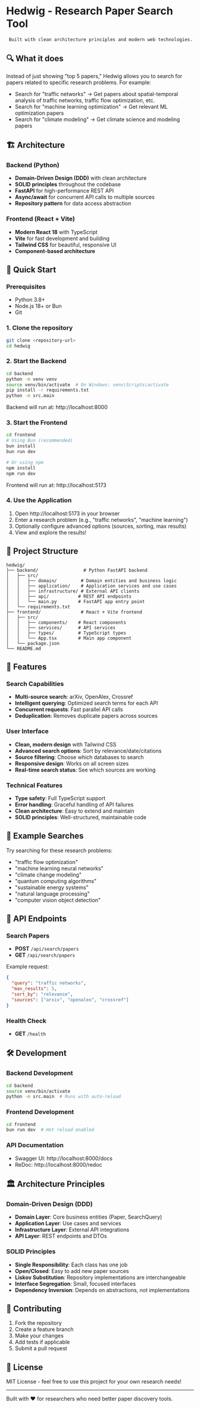 # Hedwig - Research Paper Search Tool

     Built with clean architecture principles and modern web technologies.

## 🔍 What it does

Instead of just showing "top 5 papers," Hedwig allows you to search for papers related to specific research problems. For example:

- Search for "traffic networks" → Get papers about spatial-temporal analysis of traffic networks, traffic flow optimization, etc.
- Search for "machine learning optimization" → Get relevant ML optimization papers
- Search for "climate modeling" → Get climate science and modeling papers

## 🏗️ Architecture

### Backend (Python)
- **Domain-Driven Design (DDD)** with clean architecture
- **SOLID principles** throughout the codebase
- **FastAPI** for high-performance REST API
- **Async/await** for concurrent API calls to multiple sources
- **Repository pattern** for data access abstraction

### Frontend (React + Vite)
- **Modern React 18** with TypeScript
- **Vite** for fast development and building
- **Tailwind CSS** for beautiful, responsive UI
- **Component-based architecture**

## 🚀 Quick Start

### Prerequisites
- Python 3.8+
- Node.js 18+ or Bun
- Git

### 1. Clone the repository
```bash
git clone <repository-url>
cd hedwig
```

### 2. Start the Backend
```bash
cd backend
python -m venv venv
source venv/bin/activate  # On Windows: venv\Scripts\activate
pip install -r requirements.txt
python -m src.main
```

Backend will run at: http://localhost:8000

### 3. Start the Frontend
```bash
cd frontend
# Using Bun (recommended)
bun install
bun run dev

# Or using npm
npm install
npm run dev
```

Frontend will run at: http://localhost:5173

### 4. Use the Application
1. Open http://localhost:5173 in your browser
2. Enter a research problem (e.g., "traffic networks", "machine learning")
3. Optionally configure advanced options (sources, sorting, max results)
4. View and explore the results!

## 📁 Project Structure

```
hedwig/
├── backend/                 # Python FastAPI backend
│   ├── src/
│   │   ├── domain/         # Domain entities and business logic
│   │   ├── application/    # Application services and use cases
│   │   ├── infrastructure/ # External API clients
│   │   ├── api/           # REST API endpoints
│   │   └── main.py        # FastAPI app entry point
│   └── requirements.txt
├── frontend/               # React + Vite frontend
│   ├── src/
│   │   ├── components/    # React components
│   │   ├── services/      # API services
│   │   ├── types/         # TypeScript types
│   │   └── App.tsx        # Main app component
│   └── package.json
└── README.md
```

## 🔧 Features

### Search Capabilities
- **Multi-source search**: arXiv, OpenAlex, Crossref
- **Intelligent querying**: Optimized search terms for each API
- **Concurrent requests**: Fast parallel API calls
- **Deduplication**: Removes duplicate papers across sources

### User Interface
- **Clean, modern design** with Tailwind CSS
- **Advanced search options**: Sort by relevance/date/citations
- **Source filtering**: Choose which databases to search
- **Responsive design**: Works on all screen sizes
- **Real-time search status**: See which sources are working

### Technical Features
- **Type safety**: Full TypeScript support
- **Error handling**: Graceful handling of API failures
- **Clean architecture**: Easy to extend and maintain
- **SOLID principles**: Well-structured, maintainable code

## 🎯 Example Searches

Try searching for these research problems:

- "traffic flow optimization"
- "machine learning neural networks"
- "climate change modeling"  
- "quantum computing algorithms"
- "sustainable energy systems"
- "natural language processing"
- "computer vision object detection"

## 🔄 API Endpoints

### Search Papers
- **POST** `/api/search/papers`
- **GET** `/api/search/papers`

Example request:
```json
{
  "query": "traffic networks",
  "max_results": 5,
  "sort_by": "relevance",
  "sources": ["arxiv", "openalex", "crossref"]
}
```

### Health Check
- **GET** `/health`

## 🛠️ Development

### Backend Development
```bash
cd backend
source venv/bin/activate
python -m src.main  # Runs with auto-reload
```

### Frontend Development
```bash
cd frontend
bun run dev  # Hot reload enabled
```

### API Documentation
- Swagger UI: http://localhost:8000/docs
- ReDoc: http://localhost:8000/redoc

## 🏛️ Architecture Principles

### Domain-Driven Design (DDD)
- **Domain Layer**: Core business entities (Paper, SearchQuery)
- **Application Layer**: Use cases and services
- **Infrastructure Layer**: External API integrations
- **API Layer**: REST endpoints and DTOs

### SOLID Principles
- **Single Responsibility**: Each class has one job
- **Open/Closed**: Easy to add new paper sources
- **Liskov Substitution**: Repository implementations are interchangeable
- **Interface Segregation**: Small, focused interfaces
- **Dependency Inversion**: Depends on abstractions, not implementations

## 🤝 Contributing

1. Fork the repository
2. Create a feature branch
3. Make your changes
4. Add tests if applicable
5. Submit a pull request

## 📄 License

MIT License - feel free to use this project for your own research needs!

---

Built with ❤️ for researchers who need better paper discovery tools.
